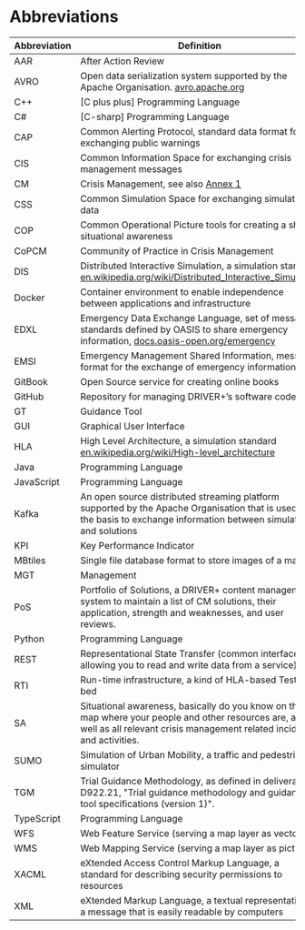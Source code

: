 # Abbreviations

| Abbreviation | Definition |
|--------------|------------|
| AAR          | After Action Review
| AVRO         | Open data serialization system supported by the Apache Organisation. [avro.apache.org](https://avro.apache.org)
| C++          | [C plus plus] Programming Language
| C#           | [C-sharp] Programming Language
| CAP          | Common Alerting Protocol, standard data format for exchanging public warnings
| CIS          | Common Information Space for exchanging crisis management messages
| CM           | Crisis Management, see also [Annex 1](annex.md)
| CSS          | Common Simulation Space for exchanging simulation data
| COP          | Common Operational Picture tools for creating a shared situational awareness
| CoPCM        | Community of Practice in Crisis Management
| DIS          | Distributed Interactive Simulation, a simulation standard [en.wikipedia.org/wiki/Distributed_Interactive_Simulation](https://en.wikipedia.org/wiki/Distributed_Interactive_Simulation)
| Docker       | Container environment to enable independence between applications and infrastructure
| EDXL         | Emergency Data Exchange Language, set of message standards defined by OASIS to share emergency information, [docs.oasis-open.org/emergency](http://docs.oasis-open.org/emergency)
| EMSI         | Emergency Management Shared Information, message format for the exchange of emergency information
| GitBook      | Open Source service for creating online books
| GitHub       | Repository for managing DRIVER+’s software code
| GT           | Guidance Tool
| GUI          | Graphical User Interface
| HLA          | High Level Architecture, a simulation standard [en.wikipedia.org/wiki/High-level_architecture](https://en.wikipedia.org/wiki/High-level_architecture)
| Java         | Programming Language
| JavaScript   | Programming Language
| Kafka        | An open source distributed streaming platform supported by the Apache Organisation that is used as the basis to exchange information between simulators and solutions
| KPI          | Key Performance Indicator
| MBtiles      | Single file database format to store images of a map
| MGT          | Management
| PoS          | Portfolio of Solutions, a DRIVER+ content management system to maintain a list of CM solutions, their application, strength and weaknesses, and user reviews.
| Python       | Programming Language
| REST         | Representational State Transfer (common interface allowing you to read and write data from a service)
| RTI          | Run-time infrastructure, a kind of HLA-based Test-bed
| SA           | Situational awareness, basically do you know on the map where your people and other resources are, as well as all relevant crisis management related incidents and activities.
| SUMO         | Simulation of Urban Mobility, a traffic and pedestrian simulator
| TGM          | Trial Guidance Methodology, as defined in deliverable D922.21, "Trial guidance methodology and guidance tool specifications (version 1)".
| TypeScript   | Programming Language
| WFS          | Web Feature Service (serving a map layer as vectors)
| WMS          | Web Mapping Service (serving a map layer as picture)
| XACML        | eXtended Access Control Markup Language, a standard for describing security permissions to resources
| XML          | eXtended Markup Language, a textual representation of a message that is easily readable by computers
